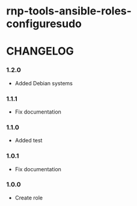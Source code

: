 rnp-tools-ansible-roles-configuresudo
=========

# CHANGELOG

### 1.2.0

 - Added Debian systems

### 1.1.1

 - Fix documentation

### 1.1.0

 - Added test

### 1.0.1

 - Fix documentation

### 1.0.0
 
 - Create role
